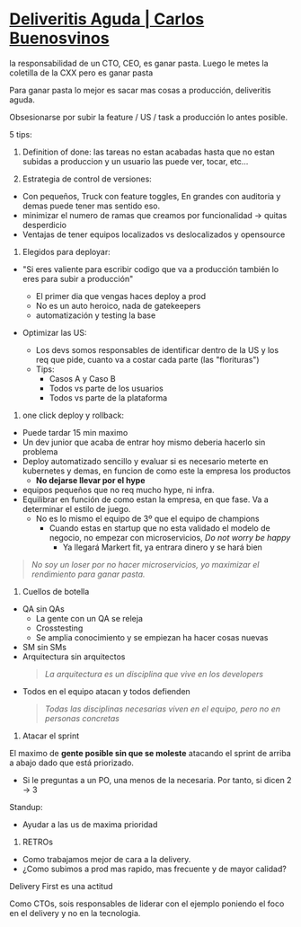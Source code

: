 # [Deliveritis Aguda | Carlos Buenosvinos](https://www.youtube.com/watch?v=vGCowJY5QCQ)

la responsabilidad de un CTO, CEO, es ganar pasta. Luego le metes la coletilla de la CXX pero es ganar pasta

Para ganar pasta lo mejor es sacar mas cosas a producción, deliveritis aguda.

Obsesionarse por subir la feature / US / task a producción lo antes posible.

5 tips:

1. Definition of done: las tareas no estan acabadas hasta que no estan subidas a produccion y un usuario las puede ver, tocar, etc...

1. Estrategia de control de versiones:

- Con pequeños, Truck con feature toggles, En grandes con auditoria y demas puede tener mas sentido eso.
- minimizar el numero de ramas que creamos por funcionalidad -> quitas desperdicio
- Ventajas de tener equipos localizados vs deslocalizados y opensource

1. Elegidos para deployar:

- "Si eres valiente para escribir codigo que va a producción también lo eres para subir a producción"

  - El primer dia que vengas haces deploy a prod
  - No es un auto heroico, nada de gatekeepers
  - automatización y testing la base

- Optimizar las US:
  - Los devs somos responsables de identificar dentro de la US y los req que pide, cuanto va a costar cada parte (las "florituras")
  - Tips:
    - Casos A y Caso B
    - Todos vs parte de los usuarios
    - Todos vs parte de la plataforma

1. one click deploy y rollback:

- Puede tardar 15 min maximo
- Un dev junior que acaba de entrar hoy mismo deberia hacerlo sin problema
- Deploy automatizado sencillo y evaluar si es necesario meterte en kubernetes y demas, en funcion de como este la empresa los productos
  - **No dejarse llevar por el hype**
- equipos pequeños que no req mucho hype, ni infra.
- Equilibrar en función de como estan la empresa, en que fase. Va a determinar el estilo de juego.
  - No es lo mismo el equipo de 3º que el equipo de champions
    - Cuando estas en startup que no esta validado el modelo de negocio, no empezar con microservicios, _Do not worry be happy_
      - Ya llegará Markert fit, ya entrara dinero y se hará bien

> _No soy un loser por no hacer microservicios, yo maximizar el rendimiento para ganar pasta._

1. Cuellos de botella

- QA sin QAs
  - La gente con un QA se releja
  - Crosstesting
  - Se amplia conocimiento y se empiezan ha hacer cosas nuevas
- SM sin SMs
- Arquitectura sin arquitectos
  > _La arquitectura es un disciplina que vive en los developers_
- Todos en el equipo atacan y todos defienden
  > _Todas las disciplinas necesarias viven en el equipo, pero no en personas concretas_

1. Atacar el sprint

El maximo de **gente posible sin que se moleste** atacando el sprint de arriba a abajo dado que está priorizado.

- Si le preguntas a un PO, una menos de la necesaria. Por tanto, si dicen 2 -> 3

Standup:

- Ayudar a las us de maxima prioridad

1. RETROs

- Como trabajamos mejor de cara a la delivery.
- ¿Como subimos a prod mas rapido, mas frecuente y de mayor calidad?

Delivery First es una actitud

Como CTOs, sois responsables de liderar con el ejemplo poniendo el foco en el delivery y no en la tecnologia.
